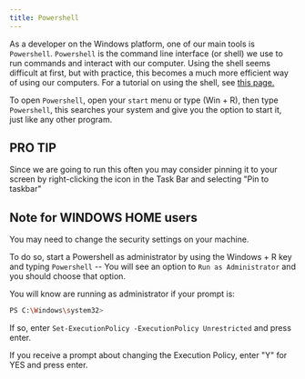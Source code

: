 ```yaml
---
title: Powershell
---
```


As a developer on the Windows platform, one of our main tools is `Powershell`.
`Powershell` is the command line interface (or shell) we use to run commands and
interact with our computer. Using the shell seems difficult at first, but with
practice, this becomes a much more efficient way of using our computers. For a
tutorial on using the shell, see [this page.](/handbook/skills/command-line)

To open `Powershell`, open your `start` menu or type \(Win + R\), then type
`Powershell`, this searches your system and give you the option to start it,
just like any other program.

## PRO TIP

Since we are going to run this often you may consider pinning it to your screen
by right-clicking the icon in the Task Bar and selecting "Pin to taskbar"

## Note for WINDOWS HOME users

You may need to change the security settings on your machine.

To do so, start a Powershell as administrator by using the Windows + R key and
typing `Powershell` -- You will see an option to `Run as Administrator` and you
should choose that option.

You will know are running as administrator if your prompt is:

```sh
PS C:\Windows\system32>
```

If so, enter `Set-ExecutionPolicy -ExecutionPolicy Unrestricted` and press
enter.

If you receive a prompt about changing the Execution Policy, enter "Y" for YES
and press enter.
